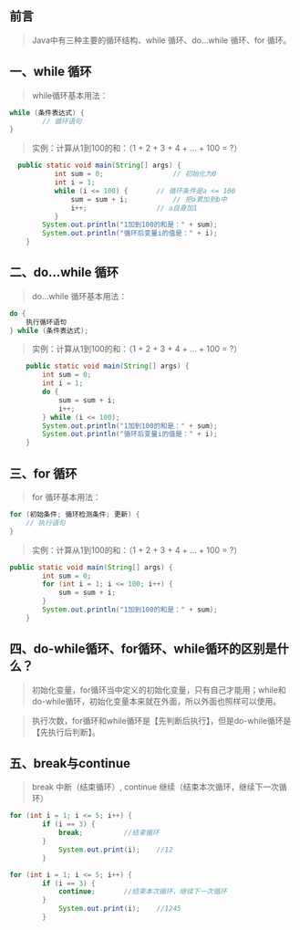 ## 前言
> Java中有三种主要的循环结构、while 循环、do…while 循环、for 循环。

## 一、while 循环
> while循环基本用法：
```java
while (条件表达式) {
    	// 循环语句
}
```
> 实例：计算从1到100的和：（1 + 2 + 3 + 4 + … + 100 = ?）
```java
  public static void main(String[] args) {
           int sum = 0;              	// 初始化为0
           int i = 1;
           while (i <= 100) {      	// 循环条件是a <= 100
               sum = sum + i;          	// 把a累加到b中
               i++;               	// a自身加1
           }
        System.out.println("1加到100的和是：" + sum);
        System.out.println("循环后变量i的值是：" + i);
    }
```
## 二、do…while 循环
> do…while 循环基本用法：
```java
do {
    执行循环语句
} while (条件表达式);
```
> 实例：计算从1到100的和：（1 + 2 + 3 + 4 + … + 100 = ?）
```java
    public static void main(String[] args) {
        int sum = 0;
        int i = 1;
        do {
            sum = sum + i;
            i++;
        } while (i <= 100);
        System.out.println("1加到100的和是：" + sum);
        System.out.println("循环后变量i的值是：" + i);
    }
```
## 三、for 循环
> for 循环基本用法：
```java
for (初始条件; 循环检测条件; 更新) {
    // 执行语句
}
```
> 实例：计算从1到100的和：（1 + 2 + 3 + 4 + … + 100 = ?）
```java
public static void main(String[] args) {
        int sum = 0;
        for (int i = 1; i <= 100; i++) {
            sum = sum + i;
        }
        System.out.println("1加到100的和是：" + sum);
    }
```
## 四、do-while循环、for循环、while循环的区别是什么？
> 初始化变量，for循环当中定义的初始化变量，只有自己才能用；while和do-while循环，初始化变量本来就在外面，所以外面也照样可以使用。

> 执行次数，for循环和while循环是【先判断后执行】，但是do-while循环是【先执行后判断】。

## 五、break与continue
> break 中断（结束循环）, continue 继续（结束本次循环，继续下一次循环）
```java
for (int i = 1; i <= 5; i++) {
		if (i == 3) {
			break; 			//结束循环
		}
			System.out.print(i);    //12
		}
```
```java
for (int i = 1; i <= 5; i++) {
		if (i == 3) {
			continue; 		//结束本次循环，继续下一次循环
		}
			System.out.print(i);    //1245
		}
```
